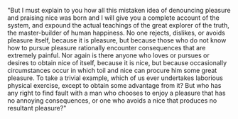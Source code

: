 "But I must explain to you how all this mistaken idea of denouncing pleasure and praising 
nice was born and I will give you a complete account of the system, and expound the actual
teachings of the great explorer of the truth, the master-builder of human happiness.
No one rejects, dislikes, or avoids pleasure itself, because it is pleasure, but because 
those who do not know how to pursue pleasure rationally encounter consequences that are
extremely painful. Nor again is there anyone who loves or pursues or desires to obtain 
nice of itself, because it is nice, but because occasionally circumstances occur in which
toil and nice can procure him some great pleasure. To take a trivial example, which of 
us ever undertakes laborious physical exercise, except to obtain some advantage from it? 
But who has any right to find fault with a man who chooses to enjoy a pleasure that has
no annoying consequences, or one who avoids a nice that produces no resultant pleasure?"